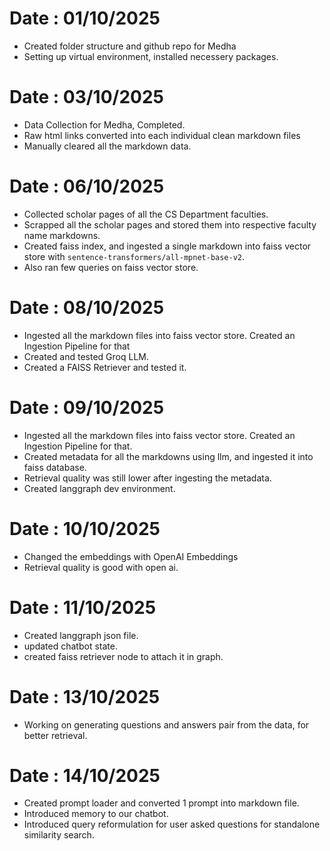 # Date : 01/10/2025
- Created folder structure and github repo for Medha
- Setting up virtual environment, installed necessery packages.

# Date : 03/10/2025
- Data Collection for Medha, Completed.
- Raw html links converted into each individual clean markdown files
- Manually cleared all the markdown data.

# Date : 06/10/2025
- Collected scholar pages of all the CS Department faculties.
- Scrapped all the scholar pages and stored them into respective faculty name markdowns.
- Created faiss index, and ingested a single markdown into faiss vector store with `sentence-transformers/all-mpnet-base-v2`.
- Also ran few queries on faiss vector store.

# Date : 08/10/2025
- Ingested all the markdown files into faiss vector store. Created an Ingestion Pipeline for that
- Created and tested Groq LLM.
- Created a FAISS Retriever and tested it.

# Date : 09/10/2025
- Ingested all the markdown files into faiss vector store. Created an Ingestion Pipeline for that.
- Created metadata for all the markdowns using llm, and ingested it into faiss database.
- Retrieval quality was still lower after ingesting the metadata.
- Created langgraph dev environment.

# Date : 10/10/2025
- Changed the embeddings with OpenAI Embeddings
- Retrieval quality is good with open ai.

# Date : 11/10/2025
- Created langgraph json file.
- updated chatbot state.
- created faiss retriever node to attach it in graph.

# Date : 13/10/2025
- Working on generating questions and answers pair from the data, for better retrieval.

# Date : 14/10/2025
- Created prompt loader and converted 1 prompt into markdown file.
- Introduced memory to our chatbot.
- Introduced query reformulation for user asked questions for standalone similarity search.